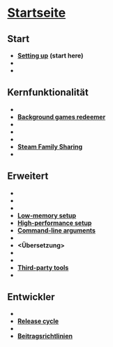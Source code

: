 # **[Startseite](https://github.com/JustArchi/ArchiSteamFarm/wiki)**

## Start

* **[Setting up](Setting-up)** **(start here)**
* **<Configuration>**
* **<FAQ>**

## Kernfunktionalität

* **<Compatibility>**
* **[Background games redeemer](Background-games-redeemer)**
* **<Befehle>**
* **<Sammelprozess>**
* **<Handel>**
* **[Steam Family Sharing](Steam-Family-Sharing)**
* **<Statistics>**

## Erweitert

* **<Docker>**
* **<Escrow>**
* **<IPC>**
* **[Low-memory setup](Low-memory-setup)**
* **[High-performance setup](High-performance-setup)**
* **[Command-line arguments](Command-line-arguments)**
* **<Logging>**
* **<Übersetzung>**
* **<Sicherheit>**
* **<Documentation>**
* **[Third-party tools](Third-party-tools)**
* **<Deprecation>**

## Entwickler

* **<Compilation>**
* **[Release cycle](Release-cycle)**
* **<License>**
* **[Beitragsrichtlinien](https://github.com/JustArchi/ArchiSteamFarm/blob/master/.github/CONTRIBUTING.md)**